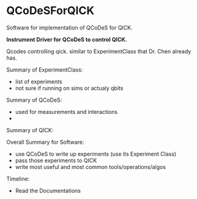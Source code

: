 # QCoDeSForQICK
Software for implementation of QCoDeS for QICK.

**Instrument Driver for QCoDeS to control QICK.**

Qcodes controlling qick.
similar to ExperimentClass that Dr. Chen already has.

Summary of ExperimentClass:
- list of experiments
- not sure if running on sims or actualy qbits

Summary of QCoDeS:
- used for measurements and interactions
- 

Summary of QICK:

Overall Summary for Software:
- use QCoDeS to write up experiments (use its Experiment Class)
- pass those experiments to QICK
- write most useful and most common tools/operations/algos

Timeline:
- Read the Documentations
